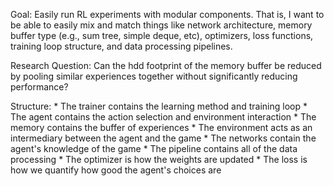Goal:
    Easily run RL experiments with modular components. That is, I want to be
    able to easily mix and match things like network architecture, memory
    buffer type (e.g., sum tree, simple deque, etc), optimizers, loss functions,
    training loop structure, and data processing pipelines.

Research Question:
    Can the hdd footprint of the memory buffer be reduced by pooling similar
    experiences together without significantly reducing performance?

Structure:
    * The trainer contains the learning method and training loop
    * The agent contains the action selection and environment interaction
    * The memory contains the buffer of experiences
    * The environment acts as an intermediary between the agent and the game
    * The networks contain the agent's knowledge of the game
    * The pipeline contains all of the data processing
    * The optimizer is how the weights are updated
    * The loss is how we quantify how good the agent's choices are
